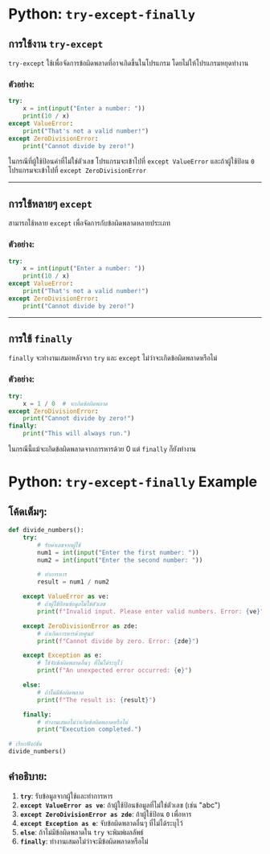 
# Python: `try-except-finally`

## การใช้งาน `try-except`

`try-except` ใช้เพื่อจัดการข้อผิดพลาดที่อาจเกิดขึ้นในโปรแกรม โดยไม่ให้โปรแกรมหยุดทำงาน

### ตัวอย่าง:
```python
try:
    x = int(input("Enter a number: "))
    print(10 / x)
except ValueError:
    print("That's not a valid number!")
except ZeroDivisionError:
    print("Cannot divide by zero!")
```

ในกรณีที่ผู้ใช้ป้อนค่าที่ไม่ใช่ตัวเลข โปรแกรมจะเข้าไปที่ `except ValueError` และถ้าผู้ใช้ป้อน `0` โปรแกรมจะเข้าไปที่ `except ZeroDivisionError`

---

## การใช้หลายๆ `except`

สามารถใช้หลาย `except` เพื่อจัดการกับข้อผิดพลาดหลายประเภท
### ตัวอย่าง:
```python
try:
    x = int(input("Enter a number: "))
    print(10 / x)
except ValueError:
    print("That's not a valid number!")
except ZeroDivisionError:
    print("Cannot divide by zero!")
```

---

## การใช้ `finally`

`finally` จะทำงานเสมอหลังจาก `try` และ `except` ไม่ว่าจะเกิดข้อผิดพลาดหรือไม่

### ตัวอย่าง:
```python
try:
    x = 1 / 0  # จะเกิดข้อผิดพลาด
except ZeroDivisionError:
    print("Cannot divide by zero!")
finally:
    print("This will always run.")
```

ในกรณีนี้แม้จะเกิดข้อผิดพลาดจากการหารด้วย 0 แต่ `finally` ก็ยังทำงาน




# Python: `try-except-finally` Example

## โค้ดเต็มๆ:

```python
def divide_numbers():
    try:
        # รับค่าเลขจากผู้ใช้
        num1 = int(input("Enter the first number: "))
        num2 = int(input("Enter the second number: "))

        # ทำการหาร
        result = num1 / num2

    except ValueError as ve:
        # ถ้าผู้ใช้ป้อนข้อมูลไม่ใช่ตัวเลข
        print(f"Invalid input. Please enter valid numbers. Error: {ve}")

    except ZeroDivisionError as zde:
        # ถ้าเกิดการหารด้วยศูนย์
        print(f"Cannot divide by zero. Error: {zde}")

    except Exception as e:
        # ใช้จับข้อผิดพลาดอื่นๆ ที่ไม่ได้ระบุไว้
        print(f"An unexpected error occurred: {e}")

    else:
        # ถ้าไม่มีข้อผิดพลาด
        print(f"The result is: {result}")

    finally:
        # ทำงานเสมอไม่ว่าเกิดข้อผิดพลาดหรือไม่
        print("Execution completed.")

# เรียกฟังก์ชัน
divide_numbers()
```

## คำอธิบาย:

1. **`try`**: รับข้อมูลจากผู้ใช้และทำการหาร
2. **`except ValueError as ve`**: ถ้าผู้ใช้ป้อนข้อมูลที่ไม่ใช่ตัวเลข (เช่น "abc")
3. **`except ZeroDivisionError as zde`**: ถ้าผู้ใช้ป้อน `0` เพื่อหาร
4. **`except Exception as e`**: จับข้อผิดพลาดอื่นๆ ที่ไม่ได้ระบุไว้
5. **`else`**: ถ้าไม่มีข้อผิดพลาดใน `try` จะพิมพ์ผลลัพธ์
6. **`finally`**: ทำงานเสมอไม่ว่าจะมีข้อผิดพลาดหรือไม่
